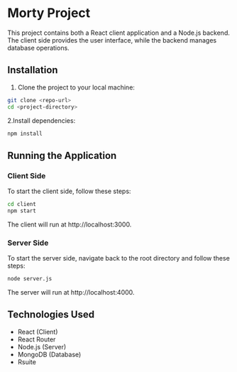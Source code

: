 # Morty Project

This project contains both a React client application and a Node.js backend. The client side provides the user interface, while the backend manages database operations.

## Installation

1. Clone the project to your local machine:

```bash
git clone <repo-url>
cd <project-directory>
```
2.Install dependencies:
```bash
npm install
````
## Running the Application
### Client Side
To start the client side, follow these steps:
```bash
cd client
npm start
```
The client will run at http://localhost:3000.

### Server Side
To start the server side, navigate back to the root directory and follow these steps:
```bash
node server.js
```
The server will run at http://localhost:4000.

## Technologies Used
- React (Client)
- React Router
- Node.js (Server)
- MongoDB (Database)
- Rsuite
## 
##

